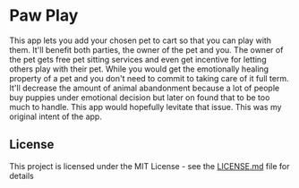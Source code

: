 # Paw Play 

This app lets you add your chosen pet to cart so that you can play with them. It'll benefit both parties, the owner of the pet and you. The owner of the pet gets free pet sitting services and even get incentive for letting others play with their pet. While you would get the emotionally healing property of a pet and you don't need to commit to taking care of it full term. It'll decrease the amount of animal abandonment because a lot of people buy puppies under emotional decision but later on found that to be too much to handle. This app would hopefully levitate that issue. This was my original intent of the app. 

## License

This project is licensed under the MIT License - see the [LICENSE.md](LICENSE.md) file for details

